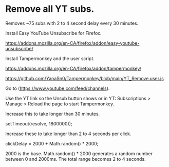 #  Remove all YT subs.

Removes ~75 subs with 2 to 4 second delay every 30 minutes.

Install Easy YouTube Unsubscribe for Firefox.

https://addons.mozilla.org/en-CA/firefox/addon/easy-youtube-unsubscribe/

Install Tampermonkey and the user script.

https://addons.mozilla.org/en-CA/firefox/addon/tampermonkey/

https://github.com/YanaSn0/Tampermonkey/blob/main/YT_Remove.user.js

Go to (https://www.youtube.com/feed/channels).

Use the YT link so the Unsub button shows or in YT: Subscriptions > Manage > Reload the page to start Tampermonkey.

Increase this to take longer than 30 minutes.

setTimeout(resolve, 1800000)); 

Increase these to take longer than 2 to 4 seconds per click.

clickDelay = 2000 + Math.random() * 2000;

2000 is the base. Math.random() * 2000 generates a random number between 0 and 2000ms. The total range becomes 2 to 4 seconds.
